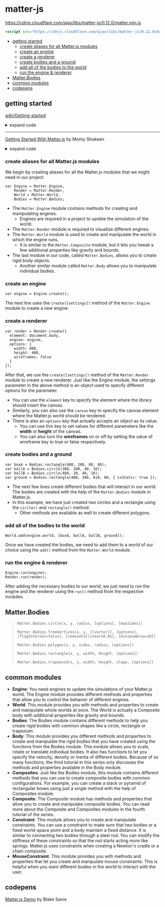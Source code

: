 # matter-js

https://cdnjs.cloudflare.com/ajax/libs/matter-js/0.12.0/matter.min.js


```html
<script src="https://cdnjs.cloudflare.com/ajax/libs/matter-js/0.12.0/matter.min.js"></script>
```


<!-- @import "[TOC]" {cmd="toc" depthFrom=2 depthTo=6 orderedList=false} -->

<!-- code_chunk_output -->

* [getting started](#getting-started)
  * [create aliases for all Matter.js modules](#create-aliases-for-all-matterjs-modules)
  * [create an engine](#create-an-engine)
  * [create a renderer](#create-a-renderer)
  * [create bodies and a ground](#create-bodies-and-a-ground)
  * [add all of the bodies to the world](#add-all-of-the-bodies-to-the-world)
  * [run the engine & renderer](#run-the-engine--renderer)
* [Matter.Bodies](#matterbodies)
* [common modules](#common-modules)
* [codepens](#codepens)

<!-- /code_chunk_output -->


## getting started

[wiki/Getting-started](https://github.com/liabru/matter-js/wiki/Getting-started)

<details><summary>expand code</summary>

```js
// module aliases
var Engine = Matter.Engine,
    Render = Matter.Render,
    World = Matter.World,
    Bodies = Matter.Bodies;

// create an engine
var engine = Engine.create();

// create a renderer
var render = Render.create({
    element: document.body,
    engine: engine
});

// create two boxes and a ground
var boxA = Bodies.rectangle(400, 200, 80, 80);
var boxB = Bodies.rectangle(450, 50, 80, 80);
var ground = Bodies.rectangle(400, 610, 810, 60, { isStatic: true });

// add all of the bodies to the world
World.add(engine.world, [boxA, boxB, ground]);

// run the engine
Engine.run(engine);

// run the renderer
Render.run(render);
```
</details>

---

[Getting Started With Matter.js](https://code.tutsplus.com/tutorials/getting-started-with-matterjs-introduction--cms-28784) by Monty Shokeen

<details><summary>expand code</summary>

```css
body {
  margin: 20px auto;
  text-align: center;
}
```

```js
var Engine = Matter.Engine,
    Render = Matter.Render,
    World = Matter.World,
    Bodies = Matter.Bodies;

var engine = Engine.create();

var render = Render.create({
  element: document.body,
  engine: engine,
  options: {
    width: 800,
    height: 400,
    wireframes: false
  }
});

var boxA = Bodies.rectangle(400, 200, 80, 80);
var ballA = Bodies.circle(380, 100, 40, 10);
var ballB = Bodies.circle(460, 10, 40, 10);
var ground = Bodies.rectangle(400, 380, 810, 60, { isStatic: true });

World.add(engine.world, [boxA, ballA, ballB, ground]);
Engine.run(engine);
Render.run(render);
```
[codepen example](https://codepen.io/Shokeen/pen/JNZYVP)

</details>


### create aliases for all Matter.js modules 

We begin by creating aliases for all the Matter.js modules that we might need in our project

```
var Engine = Matter.Engine,
    Render = Matter.Render,
    World = Matter.World,
    Bodies = Matter.Bodies;
```

* The `Matter.Engine` module contains methods for creating and manipulating engines. 
  * Engines are required in a project to update the simulation of the world. 
* The `Matter.Render` module is required to visualize different engines. 
* The `Matter.World` module is used to create and manipulate the world in which the engine runs. 
  * It is similar to the `Matter.Composite` module, but it lets you tweak a few additional properties like gravity and bounds. 
* The last module in our code, called `Matter.Bodies`, allows you to create rigid body objects. 
  * Another similar module called `Matter.Body` allows you to manipulate individual bodies.


### create an engine
```
var engine = Engine.create();
```

The next line uses the `create([settings])` method of the `Matter.Engine` module to create a new engine 

<!-- * <mark>you can control the global scaling factor of time for all the bodies in the world.</mark> 
  * Setting a value **less than 1** will result in the world interacting in *slow motion*. 
  * Similarly, a value g**reater than 1 will** make the world *fast-paced*.  -->


### create a renderer

```
var render = Render.create({
  element: document.body,
  engine: engine,
  options: {
    width: 800,
    height: 400,
    wireframes: false
  }
});
```

After that, we use the `create([settings])` method of the `Matter.Render` module to create a new renderer. Just like the Engine module, the settings parameter in the above method is an object used to specify different options for the parameter.

* You can use the `element` key to specify the element where the library should insert the canvas.
* Similarly, you can also use the `canvas` key to specify the canvas element where the Matter.js world should be rendered. 
* There is also an `options` key that actually accepts an object as its value. 
  * You can use this key to set values for different parameters like the **width** or **height** of the canvas. 
  * You can also turn the **wireframes** on or off by setting the value of wireframe key to true or false respectively.

### create bodies and a ground

```
var boxA = Bodies.rectangle(400, 200, 80, 80);
var ballA = Bodies.circle(380, 100, 40, 10);
var ballB = Bodies.circle(460, 10, 40, 10);
var ground = Bodies.rectangle(400, 380, 810, 60, { isStatic: true });
```

* The next few lines create different bodies that will interact in our world. The bodies are created with the help of the `Matter.Bodies` module in Matter.js. 
* In this example, we have just created two circles and a rectangle using the `circle()` and `rectangle()` method. 
  * Other methods are available as well to create different polygons.

### add all of the bodies to the world
```
World.add(engine.world, [boxA, ballA, ballB, ground]);
```

Once we have created the bodies, we need to add them to a world of our choice using the `add()` method from the `Matter.World` module. 

### run the engine & renderer

```
Engine.run(engine);
Render.run(render);
```
After adding the necessary bodies to our world, we just need to run the engine and the renderer using the `run()` method from the respective modules. 


## Matter.Bodies

<blockquote>

`Matter.Bodies.circle(x, y, radius, [options], [maxSides])`

`Matter.Bodies.fromVertices(x, y, [[vector]], [options], [flagInternal=false], [removeCollinear=0.01], [minimumArea=10])`

`Matter.Bodies.polygon(x, y, sides, radius, [options])`

`Matter.Bodies.rectangle(x, y, width, height, [options])`

`Matter.Bodies.trapezoid(x, y, width, height, slope, [options])`
</blockquote>

## common modules

* **Engine**: You need engines to update the simulations of your Matter.js world. The Engine module provides different methods and properties that allow you to control the behavior of different engines.
* **World**: This module provides you with methods and properties to create and manipulate whole worlds at once. The World is actually a Composite body with additional properties like gravity and bounds.
* **Bodies**: The Bodies module contains different methods to help you create rigid bodies with common shapes like a circle, rectangle or trapezium.
* **Body**: This module provides you different methods and properties to create and manipulate the rigid bodies that you have created using the functions from the Bodies module. This module allows you to scale, rotate or translate individual bodies. It also has functions to let you specify the velocity, density or inertia of different bodies. Because of so many functions, the third tutorial in this series only discusses the methods and properties available in the Body module.
* **Composites**: Just like the Bodies module, this module contains different methods that you can use to create composite bodies with common configurations. For example, you can create a stack or pyramid of rectangular boxes using just a single method with the help of Composites module.
* **Composite**: The Composite module has methods and properties that allow you to create and manipulate composite bodies. You can read more about the Composite and Composites modules in the fourth tutorial of the series.
* **Constraint**: This module allows you to create and manipulate constraints. You can use a constraint to make sure that two bodies or a fixed world-space point and a body maintain a fixed distance. It is similar to connecting two bodies through a steel rod. You can modify the stiffness of these constraints so that the rod starts acting more like springs. Matter.js uses constraints when creating a Newton's cradle or a chain composite.
* **MouseConstraint**: This module provides you with methods and properties that let you create and manipulate mouse constraints. This is helpful when you want different bodies in the world to interact with the user. 

## codepens

[Matter.js Demo](https://codepen.io/bsanie/pen/ybJdJd) by Blake Sanie
